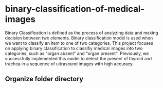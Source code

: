 # binary-classification-of-medical-images
Binary Classification is defined as the process of analyzing data and making decision between two elements. Binary classification model is used when we want to classify an item to one of two categories. This project focuses on applying binary classification to classifiy medical images into two categories, such as "organ absent" and "organ present". Previously, we successfully implemented this model to detect the present of thyroid and trachea in a sequence of ultrasound images with high accuracy.

## Organize folder directory 



